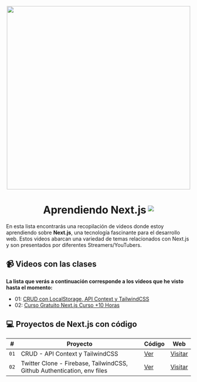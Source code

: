 <div align="center">
<img src="https://raw.githubusercontent.com/AndrePonce3322/curso-nextjs/main/nextjs.png" width="500" />
</div>

<h1 align="center" style="display:flex; justify-content:center; gap: 0.3rem;">
 Aprendiendo Next.js <img style="padding-top: 5px;" src="https://raw.githubusercontent.com/AndrePonce3322/curso-nextjs/cd5e5c8017f5d5991b1973350564605d4a9adb75/nextjs-icon.svg"/>
</h1>

En esta lista encontrarás una recopilación de videos donde estoy aprendiendo sobre **Next.js**, una tecnología fascinante para el desarrollo web. Estos videos abarcan una variedad de temas relacionados con Next.js y son presentados por diferentes Streamers/YouTubers.

## 📹 Videos con las clases

**La lista que verás a continuación corresponde a los videos que he visto hasta el momento:**

- 01: [CRUD con LocalStorage, API Context y TailwindCSS](https://youtu.be/Ac9J_yyQqOI?si=JZ_mzV_NSRPS7qjs)
- 02: [Curso Gratuito Next.js Curso +10 Horas](https://www.youtube.com/playlist?list=PLV8x_i1fqBw1VR86y4C72xMGJ8ifjBwJ6)

## 💻 Proyectos de Next.js con código

| #    | Proyecto                                                                | Código                                                                                        | Web                                           |
| ---- | ----------------------------------------------------------------------- | --------------------------------------------------------------------------------------------- | --------------------------------------------- |
| `01` | CRUD - API Context y TailwindCSS                                        | [Ver](https://github.com/AndrePonce3322/curso-nextjs/tree/main/projects/01-crud-nextjs)       | [Visitar](https://app-crud-nextjs.vercel.app) |
| `02` | Twitter Clone - Firebase, TailwindCSS, Github Authentication, env files | [Ver](https://github.com/AndrePonce3322/curso-nextjs/tree/main/projects/02-next-firebase-app) | [Visitar](https://twitter-fire.vercel.app)    |
